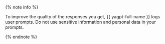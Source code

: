 {% note info %}

To improve the quality of the responses you get, {{ yagpt-full-name }} logs user prompts. Do not use sensitive information and personal data in your prompts.

{% endnote %}